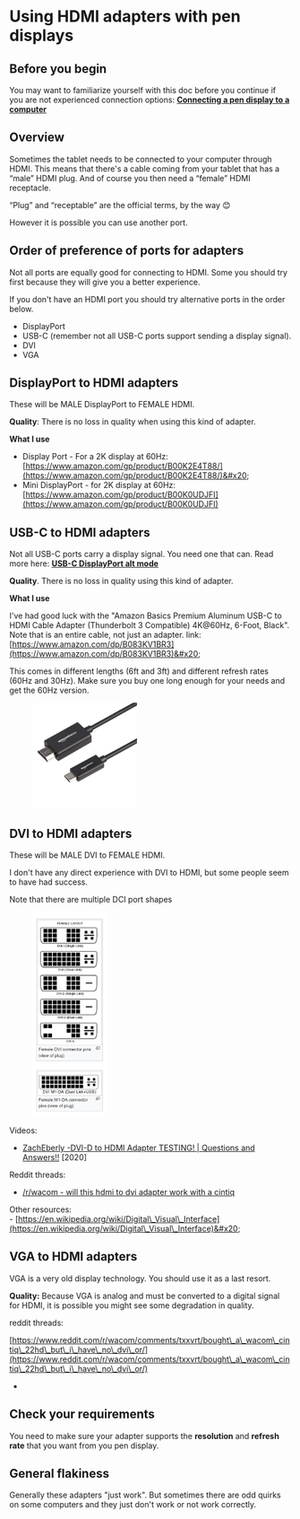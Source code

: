 # Using HDMI adapters with pen displays

## Before you begin

You may want to familiarize yourself with this doc before you continue if you are not experienced connection options: [**Connecting a pen display to a computer**](../connections-and-cabling/connecting-a-pen-display.md)

## Overview

Sometimes the tablet needs to be connected to your computer through HDMI. This means that there's a cable coming from your tablet that has a “male” HDMI plug. And of course you then need a “female” HDMI receptacle.

“Plug” and “receptable” are the official terms, by the way 😊

However it is possible you can use another port.

## Order of preference of ports for adapters&#x20;

Not all ports are equally good for connecting to HDMI. Some you should try first because they will give you a better experience.

If you don't have an HDMI port you should try alternative ports in the order below.&#x20;

* DisplayPort
* USB-C (remember not all USB-C ports support sending a display signal).
* DVI
* VGA

## DisplayPort to HDMI adapters

These will be MALE DisplayPort to FEMALE HDMI.

**Quality**: There is no loss in quality when using this kind of adapter.

**What I use**

* Display Port - For a 2K display at 60Hz: [https://www.amazon.com/gp/product/B00K2E4T88/](https://www.amazon.com/gp/product/B00K2E4T88/)&#x20;
* Mini DisplayPort - for 2K display at 60Hz: [https://www.amazon.com/gp/product/B00K0UDJFI](https://www.amazon.com/gp/product/B00K0UDJFI)

## USB-C to HDMI adapters

Not all USB-C ports carry a display signal. You need one that can. Read more here: [**USB-C DisplayPort alt mode**](usb-c-displayport-alt-mode.md)

**Quality**. There is no loss in quality using this kind of adapter.

**What I use**

I've had good luck with the "Amazon Basics Premium Aluminum USB-C to HDMI Cable Adapter (Thunderbolt 3 Compatible) 4K@60Hz, 6-Foot, Black". Note that is an entire cable, not just an adapter. link: [https://www.amazon.com/dp/B083KV1BR3](https://www.amazon.com/dp/B083KV1BR3)&#x20;

This comes in different lengths (6ft and 3ft) and different refresh rates (60Hz and 30Hz). Make sure you buy one long enough for your needs and get the 60Hz version.

<div align="left">

<figure><img src="../../.gitbook/assets/amazon-basics usb-to-hdmi cable (1).jpg" alt="" width="188"><figcaption></figcaption></figure>

</div>

## DVI to HDMI adapters

These will be MALE DVI to FEMALE HDMI.

I don't have any direct experience with DVI to HDMI, but some people seem to have had success.

Note that there are multiple DCI port shapes

<figure><img src="../../.gitbook/assets/image (387).png" alt="" width="134"><figcaption></figcaption></figure>

Videos:

* [ZachEberly -DVI-D to HDMI Adapter TESTING! | Questions and Answers!!](https://www.youtube.com/watch?v=oaFlLtkOh\_c) \[2020]&#x20;

Reddit threads:

* [/r/wacom - will this hdmi to dvi adapter work with a cintiq ](https://www.reddit.com/r/wacom/comments/13kqia7/will\_this\_hdmi\_to\_dvi\_adapter\_work\_with\_a\_cintiq/)&#x20;

Other resources:\
\- [https://en.wikipedia.org/wiki/Digital\_Visual\_Interface](https://en.wikipedia.org/wiki/Digital\_Visual\_Interface)&#x20;

## VGA to HDMI adapters

VGA is a very old display technology. You should use it as a last resort.

**Quality:** Because VGA is analog and must be converted to a digital signal for HDMI, it is possible you might see some degradation in quality.  &#x20;

reddit threads:

[https://www.reddit.com/r/wacom/comments/txxvrt/bought\_a\_wacom\_cintiq\_22hd\_but\_i\_have\_no\_dvi\_or/](https://www.reddit.com/r/wacom/comments/txxvrt/bought\_a\_wacom\_cintiq\_22hd\_but\_i\_have\_no\_dvi\_or/)

*

## Check your requirements

You need to make sure your adapter supports the **resolution** and **refresh rate** that you want from you pen display.

## General flakiness

Generally these adapters "just work". But sometimes there are odd quirks on some computers and they just don't work or not work correctly.





